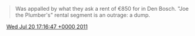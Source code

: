 > Was appalled by what they ask a rent of €850 for in Den Bosch\. "Joe the Plumber's" rental segment is an outrage: a dump\.

<img src="../../media/tweet.ico" width="12" /> [Wed Jul 20 17:16:47 +0000 2011](https://twitter.com/DromerDenker/status/93731086034681856)